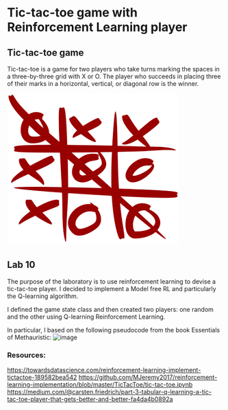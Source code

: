 # Tic-tac-toe game with Reinforcement Learning player

## Tic-tac-toe game
Tic-tac-toe is a game for two players who take turns marking the spaces in a three-by-three grid with X or O. 
The player who succeeds in placing three of their marks in a horizontal, vertical, or diagonal row is the winner. 

 ![image](https://github.com/Zafonte/computational-intelligence/blob/main/Lab10/readme-images/Tic_tac_toe.svg.png)

## Lab 10
The purpose of the laboratory is to use reinforcement learning to devise a tic-tac-toe player. 
I decided to implement a Model free RL and particularly the Q-learning algorithm. 

I defined the game state class and then created two players: one random and the other using Q-learning Reinforcement Learning. 

In particular, I based on the following pseudocode from the book Essentials of Methauristic:
 ![image](https://github.com/Zafonte/computational-intelligence/blob/main/Lab10/readme-images/Q_learning.png)

 
### Resources:
https://towardsdatascience.com/reinforcement-learning-implement-tictactoe-189582bea542
https://github.com/MJeremy2017/reinforcement-learning-implementation/blob/master/TicTacToe/tic-tac-toe.ipynb
https://medium.com/@carsten.friedrich/part-3-tabular-q-learning-a-tic-tac-toe-player-that-gets-better-and-better-fa4da4b0892a


